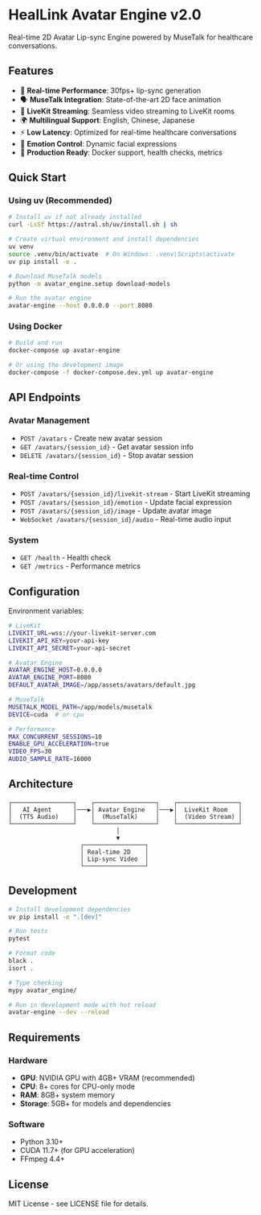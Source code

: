 # HealLink Avatar Engine v2.0

Real-time 2D Avatar Lip-sync Engine powered by MuseTalk for healthcare conversations.

## Features

- 🎯 **Real-time Performance**: 30fps+ lip-sync generation
- 🗣️ **MuseTalk Integration**: State-of-the-art 2D face animation
- 🔄 **LiveKit Streaming**: Seamless video streaming to LiveKit rooms
- 🌍 **Multilingual Support**: English, Chinese, Japanese
- ⚡ **Low Latency**: Optimized for real-time healthcare conversations
- 🎨 **Emotion Control**: Dynamic facial expressions
- 🔧 **Production Ready**: Docker support, health checks, metrics

## Quick Start

### Using uv (Recommended)

```bash
# Install uv if not already installed
curl -LsSf https://astral.sh/uv/install.sh | sh

# Create virtual environment and install dependencies
uv venv
source .venv/bin/activate  # On Windows: .venv\Scripts\activate
uv pip install -e .

# Download MuseTalk models
python -m avatar_engine.setup download-models

# Run the avatar engine
avatar-engine --host 0.0.0.0 --port 8080
```

### Using Docker

```bash
# Build and run
docker-compose up avatar-engine

# Or using the development image
docker-compose -f docker-compose.dev.yml up avatar-engine
```

## API Endpoints

### Avatar Management
- `POST /avatars` - Create new avatar session
- `GET /avatars/{session_id}` - Get avatar session info
- `DELETE /avatars/{session_id}` - Stop avatar session

### Real-time Control
- `POST /avatars/{session_id}/livekit-stream` - Start LiveKit streaming
- `POST /avatars/{session_id}/emotion` - Update facial expression
- `POST /avatars/{session_id}/image` - Update avatar image
- `WebSocket /avatars/{session_id}/audio` - Real-time audio input

### System
- `GET /health` - Health check
- `GET /metrics` - Performance metrics

## Configuration

Environment variables:

```bash
# LiveKit
LIVEKIT_URL=wss://your-livekit-server.com
LIVEKIT_API_KEY=your-api-key
LIVEKIT_API_SECRET=your-api-secret

# Avatar Engine
AVATAR_ENGINE_HOST=0.0.0.0
AVATAR_ENGINE_PORT=8080
DEFAULT_AVATAR_IMAGE=/app/assets/avatars/default.jpg

# MuseTalk
MUSETALK_MODEL_PATH=/app/models/musetalk
DEVICE=cuda  # or cpu

# Performance
MAX_CONCURRENT_SESSIONS=10
ENABLE_GPU_ACCELERATION=true
VIDEO_FPS=30
AUDIO_SAMPLE_RATE=16000
```

## Architecture

```
┌─────────────────┐    ┌─────────────────┐    ┌─────────────────┐
│   AI Agent      │───▶│ Avatar Engine   │───▶│  LiveKit Room   │
│  (TTS Audio)    │    │  (MuseTalk)     │    │  (Video Stream) │
└─────────────────┘    └─────────────────┘    └─────────────────┘
                              │
                              ▼
                    ┌─────────────────┐
                    │ Real-time 2D    │
                    │ Lip-sync Video  │
                    └─────────────────┘
```

## Development

```bash
# Install development dependencies
uv pip install -e ".[dev]"

# Run tests
pytest

# Format code
black .
isort .

# Type checking
mypy avatar_engine/

# Run in development mode with hot reload
avatar-engine --dev --reload
```

## Requirements

### Hardware
- **GPU**: NVIDIA GPU with 4GB+ VRAM (recommended)
- **CPU**: 8+ cores for CPU-only mode
- **RAM**: 8GB+ system memory
- **Storage**: 5GB+ for models and dependencies

### Software
- Python 3.10+
- CUDA 11.7+ (for GPU acceleration)
- FFmpeg 4.4+

## License

MIT License - see LICENSE file for details.